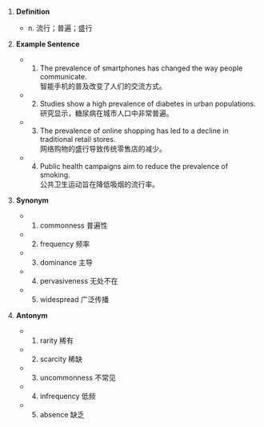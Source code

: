 1. **Definition**  
	- n. 流行；普遍；盛行  

2. **Example Sentence**  
	- 1. The prevalence of smartphones has changed the way people communicate.  
		智能手机的普及改变了人们的交流方式。  
	- 2. Studies show a high prevalence of diabetes in urban populations.  
		研究显示，糖尿病在城市人口中非常普遍。  
	- 3. The prevalence of online shopping has led to a decline in traditional retail stores.  
		网络购物的盛行导致传统零售店的减少。  
	- 4. Public health campaigns aim to reduce the prevalence of smoking.  
		公共卫生运动旨在降低吸烟的流行率。  

3. **Synonym**  
	- 1. commonness 普遍性  
	- 2. frequency 频率  
	- 3. dominance 主导  
	- 4. pervasiveness 无处不在  
	- 5. widespread 广泛传播  

4. **Antonym**  
	- 1. rarity 稀有  
	- 2. scarcity 稀缺  
	- 3. uncommonness 不常见  
	- 4. infrequency 低频  
	- 5. absence 缺乏